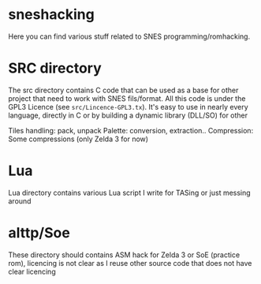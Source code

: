 # sneshacking

Here you can find various stuff related to SNES programming/romhacking.

# SRC directory

The src directory contains C code that can be used as a base for other project that need to work with SNES fils/format. All this code is under the
GPL3 Licence (see `src/Lincence-GPL3.tx`). It's easy to use in nearly every language, directly in C or by building a dynamic library (DLL/SO) for other

Tiles handling: pack, unpack
Palette: conversion, extraction..
Compression: Some compressions (only Zelda 3 for now)


# Lua
Lua directory contains various Lua script I write for TASing or just messing around

# alttp/Soe

These directory should contains ASM hack for Zelda 3 or SoE (practice rom), licencing is not clear as I reuse other source code that does not have clear licencing
